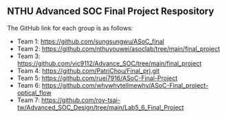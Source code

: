 ## NTHU Advanced SOC Final Project Respository
The GitHub link for each group is as follows:  
- Team 1: https://github.com/sungsungwu/ASoC_final
- Team 2: https://github.com/nthuyouwei/asoclab/tree/main/final_project
- Team 3: https://github.com/vic9112/Advance_SOC/tree/main/final_project
- Team 4: https://github.com/PatriChou/Final_prj.git
- Team 5: https://github.com/ruei7916/ASoC-Final-Project
- Team 6: https://github.com/whywhytellmewhy/ASoC-Final_project-optical_flow
- Team 7: https://github.com/roy-tsai-tw/Advanced_SOC_Design/tree/main/Lab5_6_Final_Project
